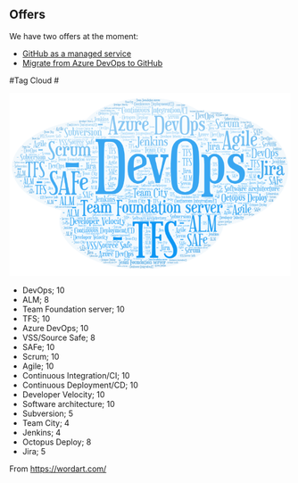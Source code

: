 ## Offers ##

We have two offers at the moment:
- [GitHub as a managed service](GitHub-as-a-managed-service.md)
- [Migrate from Azure DevOps to GitHub](Migrate-from-Azure-DevOps-to-GitHub.md)


#Tag Cloud #

![TagCloud](Images/TagCloud.png)

- DevOps; 10
- ALM; 8
- Team Foundation server; 10
- TFS; 10
- Azure DevOps; 10
- VSS/Source Safe; 8
- SAFe; 10
- Scrum; 10
- Agile; 10
- Continuous Integration/CI; 10
- Continuous Deployment/CD; 10
- Developer Velocity; 10
- Software architecture; 10
- Subversion; 5 
- Team City; 4
- Jenkins; 4
- Octopus Deploy; 8
- Jira; 5

From https://wordart.com/
